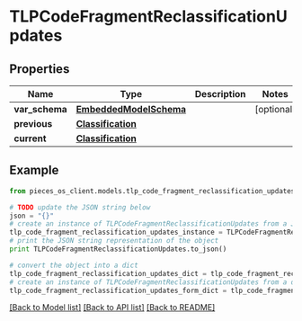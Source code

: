 # TLPCodeFragmentReclassificationUpdates


## Properties

Name | Type | Description | Notes
------------ | ------------- | ------------- | -------------
**var_schema** | [**EmbeddedModelSchema**](EmbeddedModelSchema) |  | [optional] 
**previous** | [**Classification**](Classification) |  | 
**current** | [**Classification**](Classification) |  | 

## Example

```python
from pieces_os_client.models.tlp_code_fragment_reclassification_updates import TLPCodeFragmentReclassificationUpdates

# TODO update the JSON string below
json = "{}"
# create an instance of TLPCodeFragmentReclassificationUpdates from a JSON string
tlp_code_fragment_reclassification_updates_instance = TLPCodeFragmentReclassificationUpdates.from_json(json)
# print the JSON string representation of the object
print TLPCodeFragmentReclassificationUpdates.to_json()

# convert the object into a dict
tlp_code_fragment_reclassification_updates_dict = tlp_code_fragment_reclassification_updates_instance.to_dict()
# create an instance of TLPCodeFragmentReclassificationUpdates from a dict
tlp_code_fragment_reclassification_updates_form_dict = tlp_code_fragment_reclassification_updates.from_dict(tlp_code_fragment_reclassification_updates_dict)
```
[[Back to Model list]](../README#documentation-for-models) [[Back to API list]](../README#documentation-for-api-endpoints) [[Back to README]](../README)


